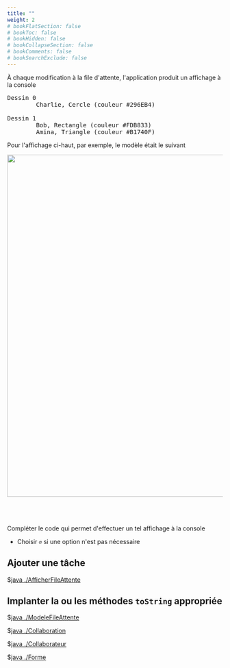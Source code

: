 ```yaml
---
title: ""
weight: 2
# bookFlatSection: false
# bookToc: false
# bookHidden: false
# bookCollapseSection: false
# bookComments: false
# bookSearchExclude: false
---
```


<style>
pre > code {
	-webkit-touch-callout: text;
	-webkit-user-select: text;
	-khtml-user-select: text;
	-moz-user-select: text;
	-ms-user-select: text;
	user-select: text;
}
</style>

À chaque modification à la file d'attente, l'application produit un affichage à la console

<pre>
Dessin 0
        Charlie, Cercle (couleur #296EB4)

Dessin 1
        Bob, Rectangle (couleur #FDB833)
        Amina, Triangle (couleur #B1740F)
</pre>

Pour l'affichage ci-haut, par exemple, le modèle était le suivant


<img width="800px" src="https://ciboulot.ca/cegep/420-4F5-MO/examens/02/application/_storage03/graphs/ModeleFileAttente.png"/>

<br>
<br>
<br>
<br>

Compléter le code qui permet d'effectuer un tel affichage à la console 

* Choisir `∅` si une option n'est pas nécessaire

## Ajouter une tâche 

$[java ./AfficherFileAttente]()


## Implanter la ou les méthodes `toString` appropriée

$[java ./ModeleFileAttente]()

$[java ./Collaboration]()

$[java ./Collaborateur]()

$[java ./Forme]()


